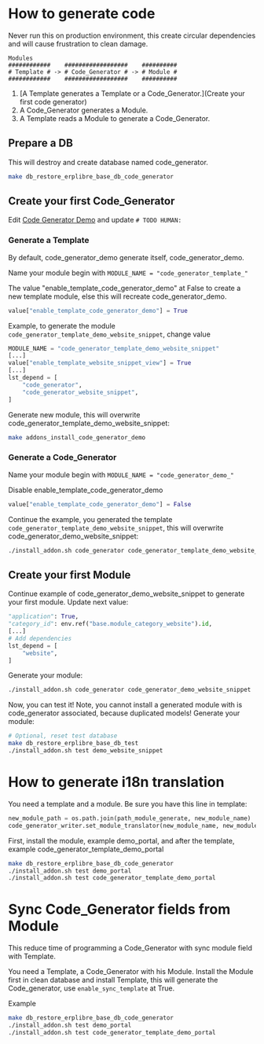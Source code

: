 # How to generate code

Never run this on production environment, this create circular dependencies and will cause frustration to clean damage.

```
Modules
############    ##################    ##########
# Template # -> # Code_Generator # -> # Module #
############    ##################    ##########
```
1. [A Template generates a Template or a Code_Generator.](Create your first code generator)
2. A Code_Generator generates a Module.
3. A Template reads a Module to generate a Code_Generator.

## Prepare a DB

This will destroy and create database named code_generator.
```bash
make db_restore_erplibre_base_db_code_generator
```

## Create your first Code_Generator

Edit [Code Generator Demo](./../addons/TechnoLibre_odoo-code-generator/code_generator_demo/hooks.py) and update `# TODO HUMAN:`

### Generate a Template

By default, code_generator_demo generate itself, code_generator_demo.

Name your module begin with `MODULE_NAME = "code_generator_template_"`

The value "enable_template_code_generator_demo" at False to create a new template module, else this will recreate code_generator_demo.

```python
value["enable_template_code_generator_demo"] = True
```

Example, to generate the module `code_generator_template_demo_website_snippet`, change value
```python
MODULE_NAME = "code_generator_template_demo_website_snippet"
[...]
value["enable_template_website_snippet_view"] = True
[...]
lst_depend = [
    "code_generator",
    "code_generator_website_snippet",
]
```
Generate new module, this will overwrite code_generator_template_demo_website_snippet:
```bash
make addons_install_code_generator_demo
```

### Generate a Code_Generator

Name your module begin with `MODULE_NAME = "code_generator_demo_"`

Disable enable_template_code_generator_demo
```python
value["enable_template_code_generator_demo"] = False
```

Continue the example, you generated the template `code_generator_template_demo_website_snippet`, this will overwrite code_generator_demo_website_snippet:
```bash
./install_addon.sh code_generator code_generator_template_demo_website_snippet
```

## Create your first Module

Continue example of code_generator_demo_website_snippet to generate your first module. Update next value:
```python
"application": True,
"category_id": env.ref("base.module_category_website").id,
[...]
# Add dependencies
lst_depend = [
    "website",
]
```

Generate your module:
```bash
./install_addon.sh code_generator code_generator_demo_website_snippet
```

Now, you can test it! Note, you cannot install a generated module with is code_generator associated, because duplicated models!
Generate your module:
```bash
# Optional, reset test database
make db_restore_erplibre_base_db_test
./install_addon.sh test demo_website_snippet
```

# How to generate i18n translation

You need a template and a module.
Be sure you have this line in template:

```python
new_module_path = os.path.join(path_module_generate, new_module_name)
code_generator_writer.set_module_translator(new_module_name, new_module_path)
```

First, install the module, example demo_portal, and after the template, example code_generator_template_demo_portal
```bash
make db_restore_erplibre_base_db_code_generator
./install_addon.sh test demo_portal
./install_addon.sh test code_generator_template_demo_portal
```

# Sync Code_Generator fields from Module

This reduce time of programming a Code_Generator with sync module field with Template.

You need a Template, a Code_Generator with his Module. Install the Module first in clean database and install Template, this will generate the Code_generator, use `enable_sync_template` at True.

Example
```bash
make db_restore_erplibre_base_db_code_generator
./install_addon.sh test demo_portal
./install_addon.sh test code_generator_template_demo_portal
```

